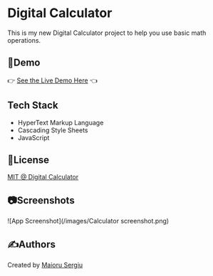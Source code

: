 
# Digital Calculator
This is my new Digital Calculator project to help you use basic math operations.



## 📀Demo
👉 [See the Live Demo Here](https://maiorusergiu.github.io/Calculator/) 👈


## Tech Stack

- HyperText Markup Language
- Cascading Style Sheets
- JavaScript


## 📜License

[MIT @ Digital Calculator](https://github.com/Maiorusergiu/Calculator/blob/master/LICENSE)


## 📷Screenshots

![App Screenshot](/images/Calculator screenshot.png)


## ✍️Authors

Created by [Maioru Sergiu](https://github.com/Maiorusergiu)


